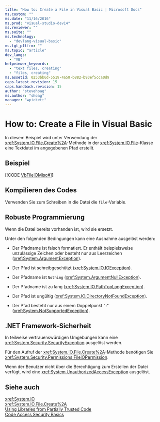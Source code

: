 ```yaml
---
title: "How to: Create a File in Visual Basic | Microsoft Docs"
ms.custom: ""
ms.date: "11/16/2016"
ms.prod: "visual-studio-dev14"
ms.reviewer: ""
ms.suite: ""
ms.technology: 
  - "devlang-visual-basic"
ms.tgt_pltfrm: ""
ms.topic: "article"
dev_langs: 
  - "VB"
helpviewer_keywords: 
  - "text files, creating"
  - "files, creating"
ms.assetid: 0253bb6d-5519-4a50-b882-b93ef5cca0d9
caps.latest.revision: 15
caps.handback.revision: 15
author: "stevehoag"
ms.author: "shoag"
manager: "wpickett"
---
```

# How to: Create a File in Visual Basic
In diesem Beispiel wird unter Verwendung der <xref:System.IO.File.Create%2A>\-Methode in der <xref:System.IO.File>\-Klasse eine Textdatei im angegebenen Pfad erstellt.  
  
## Beispiel  
 [!CODE [VbFileIOMisc#1](../CodeSnippet/VS_Snippets_VBCSharp/VbFileIOMisc#1)]  
  
## Kompilieren des Codes  
 Verwenden Sie zum Schreiben in die Datei die `file`\-Variable.  
  
## Robuste Programmierung  
 Wenn die Datei bereits vorhanden ist, wird sie ersetzt.  
  
 Unter den folgenden Bedingungen kann eine Ausnahme ausgelöst werden:  
  
-   Der Pfadname ist falsch formatiert.  Er enthält beispielsweise unzulässige Zeichen oder besteht nur aus Leerzeichen \(<xref:System.ArgumentException>\).  
  
-   Der Pfad ist schreibgeschützt \(<xref:System.IO.IOException>\).  
  
-   Der Pfadname ist `Nothing` \(<xref:System.ArgumentNullException>\).  
  
-   Der Pfadname ist zu lang \(<xref:System.IO.PathTooLongException>\).  
  
-   Der Pfad ist ungültig \(<xref:System.IO.DirectoryNotFoundException>\).  
  
-   Der Pfad besteht nur aus einem Doppelpunkt ":" \(<xref:System.NotSupportedException>\).  
  
## .NET Framework-Sicherheit  
 In teilweise vertrauenswürdigen Umgebungen kann eine <xref:System.Security.SecurityException> ausgelöst werden.  
  
 Für den Aufruf der <xref:System.IO.File.Create%2A>\-Methode benötigen Sie <xref:System.Security.Permissions.FileIOPermission>.  
  
 Wenn der Benutzer nicht über die Berechtigung zum Erstellen der Datei verfügt, wird eine <xref:System.UnauthorizedAccessException> ausgelöst.  
  
## Siehe auch  
 <xref:System.IO>   
 <xref:System.IO.File.Create%2A>   
 [Using Libraries from Partially Trusted Code](../Topic/Using%20Libraries%20from%20Partially%20Trusted%20Code.md)   
 [Code Access Security Basics](../Topic/Code%20Access%20Security%20Basics.md)